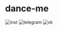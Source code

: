 # dance-me
![inst](https://user-images.githubusercontent.com/113242888/209520161-5e01d3d1-0fa8-4e36-a13b-9b3b1f638f43.png)
![telegram](https://user-images.githubusercontent.com/113242888/209520172-d77b5bcd-931c-46df-be50-5a033a37f660.png)
![vk](https://user-images.githubusercontent.com/113242888/209520186-d7442a26-cfcd-4e2e-adf3-8f8ca07dbf4f.png)
